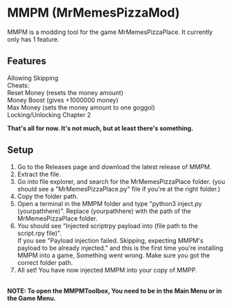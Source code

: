 # MMPM (MrMemesPizzaMod)
MMPM is a modding tool for the game MrMemesPizzaPlace. It currently only has 1 feature.

## Features
Allowing Skipping<br>
Cheats:<br>
Reset Money (resets the money amount)<br>
Money Boost (gives +1000000 money)<br>
Max Money (sets the money amount to one goggol)<br>
Locking/Unlocking Chapter 2<br>

**That's all for now. It's not much, but at least there's something.**

## Setup
1. Go to the Releases page and download the latest release of MMPM.<br>
2. Extract the file.<br>
3. Go into file explorer, and search for the MrMemesPizzaPlace folder. (you should see a "MrMemesPizzaPlace.py" file if you're at the right folder.)<br>
4. Copy the folder path.<br>
5. Open a terminal in the MMPM folder and type "python3 inject.py (yourpathhere)". Replace (yourpathhere) with the path of the MrMemesPizzaPlace folder.<br>
6. You should see "Injected scriptrpy payload into (file path to the script.rpy file)".<br>If you see "Payload injection failed. Skipping, expecting MMPM's payload to be already injected." and this is the first time you're installing MMPM into a game, Something went wrong. Make sure you got the correct folder path.
7. All set! You have now injected MMPM into your copy of MMPP.<br><br>

**NOTE: To open the MMPMToolbox, You need to be in the Main Menu or in the Game Menu.**
